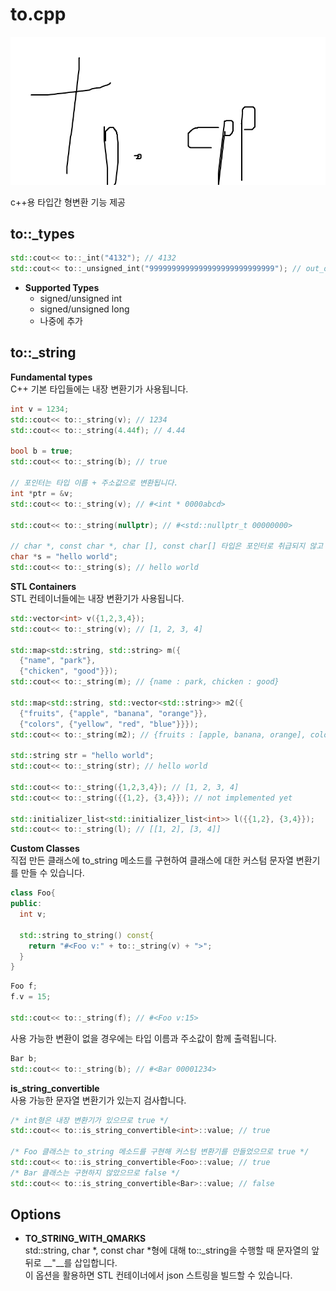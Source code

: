to.cpp
====

![logo](to.png)<br>

c++용 타입간 형변환 기능 제공

to::_types
----
  ```c++
  std::cout<< to::_int("4132"); // 4132
  std::cout<< to::_unsigned_int("9999999999999999999999999999"); // out_of_range exception
  ```
  
  * __Supported Types__
    * signed/unsigned int
    * signed/unsigned long
    * 나중에 추가
  
to::_string
----

  __Fundamental types__<br>
  C++ 기본 타입들에는 내장 변환기가 사용됩니다.
  ```c++
  int v = 1234;
  std::cout<< to::_string(v); // 1234
  std::cout<< to::_string(4.44f); // 4.44
  
  bool b = true;
  std::cout<< to::_string(b); // true
  
  // 포인터는 타입 이름 + 주소값으로 변환됩니다.
  int *ptr = &v;
  std::cout<< to::_string(v); // #<int * 0000abcd>
  
  std::cout<< to::_string(nullptr); // #<std::nullptr_t 00000000>
  
  // char *, const char *, char [], const char[] 타입은 포인터로 취급되지 않고 문자열로 취급됩니다.
  char *s = "hello world";
  std::cout<< to::_string(s); // hello world
  ```
  __STL Containers__<br>
  STL 컨테이너들에는 내장 변환기가 사용됩니다.
  ```c++
  std::vector<int> v({1,2,3,4});
  std::cout<< to::_string(v); // [1, 2, 3, 4]
  
  std::map<std::string, std::string> m({
    {"name", "park"},
    {"chicken", "good"}});
  std::cout<< to::_string(m); // {name : park, chicken : good}
  
  std::map<std::string, std::vector<std::string>> m2({
    {"fruits", {"apple", "banana", "orange"}},
  	{"colors", {"yellow", "red", "blue"}}});
  std::cout<< to::_string(m2); // {fruits : [apple, banana, orange], colors : [yellow, red, blue]}
  
  std::string str = "hello world";
  std::cout<< to::_string(str); // hello world
  
  std::cout<< to::_string({1,2,3,4}); // [1, 2, 3, 4]
  std::cout<< to::_string({{1,2}, {3,4}}); // not implemented yet
  
  std::initializer_list<std::initializer_list<int>> l({{1,2}, {3,4}});
  std::cout<< to::_string(l); // [[1, 2], [3, 4]]
  ```
  __Custom Classes__<br>
  직접 만든 클래스에 to_string 메소드를 구현하여 클래스에 대한 커스텀 문자열 변환기를 만들 수 있습니다.
  ```c++
  class Foo{
  public:
    int v;
    
    std::string to_string() const{
      return "#<Foo v:" + to::_string(v) + ">";
    }
  }
  ```
  ```c++
  Foo f;
  f.v = 15;
  
  std::cout<< to::_string(f); // #<Foo v:15>
  ```
  사용 가능한 변환이 없을 경우에는 타입 이름과 주소값이 함께 출력됩니다.
  ```c++
  Bar b;
  std::cout<< to::_string(b); // #<Bar 00001234>
  ```
  __is_string_convertible__<br>
  사용 가능한 문자열 변환기가 있는지 검사합니다.
  ```c++
  /* int형은 내장 변환기가 있으므로 true */
  std::cout<< to::is_string_convertible<int>::value; // true
  
  /* Foo 클래스는 to_string 메소드를 구현해 커스텀 변환기를 만들었으므로 true */
  std::cout<< to::is_string_convertible<Foo>::value; // true
  /* Bar 클래스는 구현하지 않았으므로 false */
  std::cout<< to::is_string_convertible<Bar>::value; // false
  ```

Options
----
* __TO_STRING_WITH_QMARKS__<br>
  std::string, char *, const char *형에 대해 to::_string을 수행할 때 문자열의 앞뒤로 __\"__를 삽입합니다.<br>
  이 옵션을 활용하면 STL 컨테이너에서 json 스트링을 빌드할 수 있습니다.
